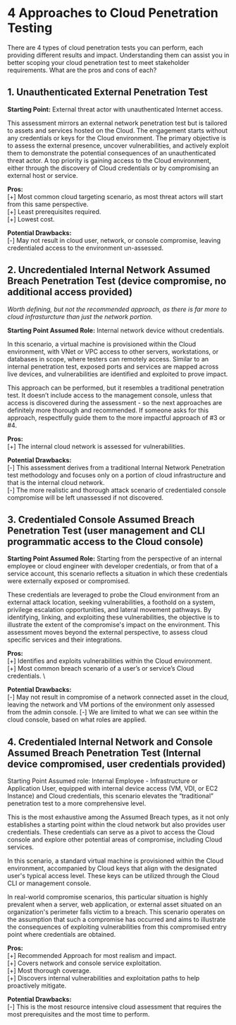 # 4 Approaches to Cloud Penetration Testing
There are 4 types of cloud penetration tests you can perform, each providing different results and impact. Understanding them can assist you in better scoping your cloud penetration test to meet stakeholder requirements. What are the pros and cons of each?

## 1. Unauthenticated External Penetration Test

**Starting Point:** External threat actor with unauthenticated Internet access.

This assessment mirrors an external network penetration test but is tailored to assets and services hosted on the Cloud. The engagement starts without any credentials or keys for the Cloud environment. The primary objective is to assess the external presence, uncover vulnerabilities, and actively exploit them to demonstrate the potential consequences of an unauthenticated threat actor. A top priority is gaining access to the Cloud environment, either through the discovery of Cloud credentials or by compromising an external host or service.

**Pros:** \
[+] Most common cloud targeting scenario, as most threat actors will start from this same perspective. \
[+] Least prerequisites required. \
[+] Lowest cost. 

**Potential Drawbacks:** \
[-] May not result in cloud user, network, or console compromise, leaving credentialed access to the environment un-assessed. 

## 2. Uncredentialed Internal Network Assumed Breach Penetration Test (device compromise, no additional access provided)
*Worth defining, but not the recommended approach, as there is far more to cloud infrasturcture than just the network portion.*

**Starting Point Assumed Role:** Internal network device without credentials.

In this scenario, a virtual machine is provisioned within the Cloud environment, with VNet or VPC access to other servers, workstations, or databases in scope, where testers can remotely access. Similar to an internal penetration test, exposed ports and services are mapped across live devices, and vulnerabilities are identified and exploited to prove impact.

This approach can be performed, but it resembles a traditional penetration test. It doesn’t include access to the management console, unless that access is discovered during the assessment - so the next approaches are definitely more thorough and recommended. If someone asks for this approach, respectfully guide them to the more impactful approach of #3 or #4.

**Pros:** \
[+] The internal cloud network is assessed for vulnerabilities. 

**Potential Drawbacks:** \
[-] This assessment derives from a traditional Internal Network Penetration test methodology and focuses only on a portion of cloud infrastructure and that is the internal cloud network. \
[-] The more realistic and thorough attack scenario of credentialed console compromise will be left unassessed if not discovered.

## 3. Credentialed Console Assumed Breach Penetration Test (user management and CLI programmatic access to the Cloud console)
**Starting Point Assumed Role:** Starting from the perspective of an internal employee or cloud engineer with developer credentials, or from that of a service account, this scenario reflects a situation in which these credentials were externally exposed or compromised.

These credentials are leveraged to probe the Cloud environment from an external attack location, seeking vulnerabilities, a foothold on a system, privilege escalation opportunities, and lateral movement pathways.  By identifying, linking, and exploiting these vulnerabilities, the objective is to illustrate the extent of the compromise's impact on the environment. This assessment moves beyond the external perspective, to assess cloud specific services and their integrations.

**Pros:** \
[+] Identifies and exploits vulnerabilities within the Cloud environment. \
[+] Most common breach scenario of a user’s or service’s Cloud credentials. \

**Potential Drawbacks:** \
[-] May not result in compromise of a network connected asset in the cloud, leaving the network and VM portions of the environment only assessed from the admin console.
[-] We are limited to what we can see within the cloud console, based on what roles are applied. 

## 4. Credentialed Internal Network and Console Assumed Breach Penetration Test  (Internal device compromised, user credentials provided)
Starting Point Assumed role:  Internal Employee - Infrastructure or Application User, equipped with internal device access (VM, VDI, or EC2 Instance) and Cloud credentials, this scenario elevates the “traditional” penetration test to a more comprehensive level.

This is the most exhaustive among the Assumed Breach types, as it not only establishes a starting point within the cloud network but also provides user credentials. These credentials can serve as a pivot to access the Cloud console and explore other potential areas of compromise, including Cloud services.

In this scenario, a standard virtual machine is provisioned within the Cloud environment, accompanied by Cloud keys that align with the designated user's typical access level. These keys can be utilized through the Cloud CLI or management console.

In real-world compromise scenarios, this particular situation is highly prevalent when a server, web application, or external asset situated on an organization's perimeter falls victim to a breach. This scenario operates on the assumption that such a compromise has occurred and aims to illustrate the consequences of exploiting vulnerabilities from this compromised entry point where credentials are obtained.

**Pros:** \
[+] Recommended Approach for most realism and impact. \
[+] Covers network and console service exploitation. \
[+] Most thorough coverage. \
[+] Discovers internal vulnerabilities and exploitation paths to help proactively mitigate.

**Potential Drawbacks:** \
[-] This is the most resource intensive cloud assessment that requires the most prerequisites and the most time to perform. 
